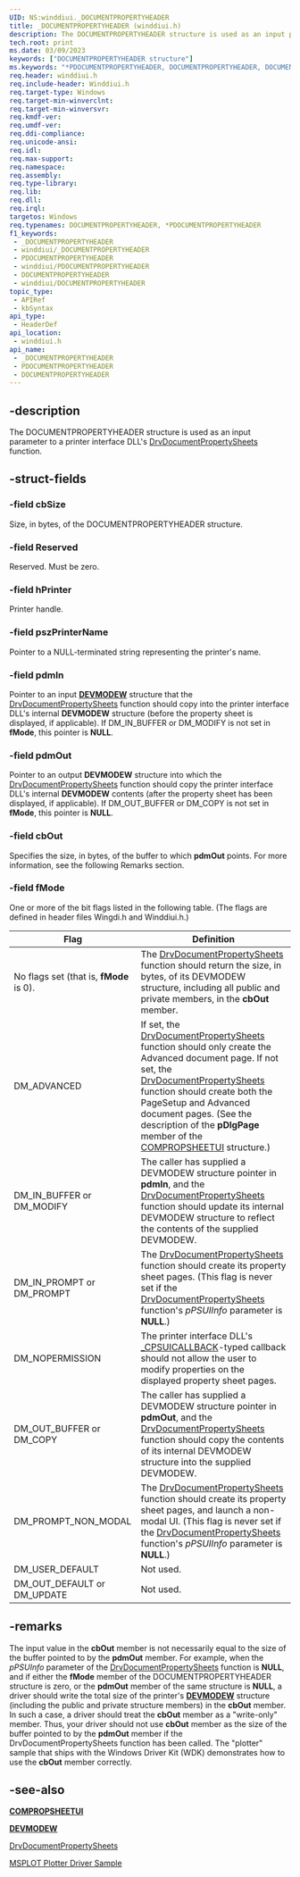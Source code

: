 ```yaml
---
UID: NS:winddiui._DOCUMENTPROPERTYHEADER
title: _DOCUMENTPROPERTYHEADER (winddiui.h)
description: The DOCUMENTPROPERTYHEADER structure is used as an input parameter to a printer interface DLL's DrvDocumentPropertySheets function.
tech.root: print
ms.date: 03/09/2023
keywords: ["DOCUMENTPROPERTYHEADER structure"]
ms.keywords: "*PDOCUMENTPROPERTYHEADER, DOCUMENTPROPERTYHEADER, DOCUMENTPROPERTYHEADER structure [Print Devices], PDOCUMENTPROPERTYHEADER, PDOCUMENTPROPERTYHEADER structure pointer [Print Devices], _DOCUMENTPROPERTYHEADER, print.documentpropertyheader, print_interface-graphics_d12da62c-2384-4bc3-a83d-ed948460d718.xml, winddiui/DOCUMENTPROPERTYHEADER, winddiui/PDOCUMENTPROPERTYHEADER"
req.header: winddiui.h
req.include-header: Winddiui.h
req.target-type: Windows
req.target-min-winverclnt: 
req.target-min-winversvr: 
req.kmdf-ver: 
req.umdf-ver: 
req.ddi-compliance: 
req.unicode-ansi: 
req.idl: 
req.max-support: 
req.namespace: 
req.assembly: 
req.type-library: 
req.lib: 
req.dll: 
req.irql: 
targetos: Windows
req.typenames: DOCUMENTPROPERTYHEADER, *PDOCUMENTPROPERTYHEADER
f1_keywords:
 - _DOCUMENTPROPERTYHEADER
 - winddiui/_DOCUMENTPROPERTYHEADER
 - PDOCUMENTPROPERTYHEADER
 - winddiui/PDOCUMENTPROPERTYHEADER
 - DOCUMENTPROPERTYHEADER
 - winddiui/DOCUMENTPROPERTYHEADER
topic_type:
 - APIRef
 - kbSyntax
api_type:
 - HeaderDef
api_location:
 - winddiui.h
api_name:
 - _DOCUMENTPROPERTYHEADER
 - PDOCUMENTPROPERTYHEADER
 - DOCUMENTPROPERTYHEADER
---
```


## -description

The DOCUMENTPROPERTYHEADER structure is used as an input parameter to a printer interface DLL's [DrvDocumentPropertySheets](/windows-hardware/drivers/ddi/winddiui/nf-winddiui-drvdocumentpropertysheets) function.

## -struct-fields

### -field cbSize

Size, in bytes, of the DOCUMENTPROPERTYHEADER structure.

### -field Reserved

Reserved. Must be zero.

### -field hPrinter

Printer handle.

### -field pszPrinterName

Pointer to a NULL-terminated string representing the printer's name.

### -field pdmIn

Pointer to an input [**DEVMODEW**](/windows/win32/api/wingdi/ns-wingdi-devmodew) structure that the [DrvDocumentPropertySheets](/windows-hardware/drivers/ddi/winddiui/nf-winddiui-drvdocumentpropertysheets) function should copy into the printer interface DLL's internal **DEVMODEW** structure (before the property sheet is displayed, if applicable). If DM_IN_BUFFER or DM_MODIFY is not set in **fMode**, this pointer is **NULL**.

### -field pdmOut

Pointer to an output **DEVMODEW** structure into which the [DrvDocumentPropertySheets](/windows-hardware/drivers/ddi/winddiui/nf-winddiui-drvdocumentpropertysheets) function should copy the printer interface DLL's internal **DEVMODEW** contents (after the property sheet has been displayed, if applicable). If DM_OUT_BUFFER or DM_COPY is not set in **fMode**, this pointer is **NULL**.

### -field cbOut

Specifies the size, in bytes, of the buffer to which **pdmOut** points. For more information, see the following Remarks section.

### -field fMode

One or more of the bit flags listed in the following table. (The flags are defined in header files Wingdi.h and Winddiui.h.)

| Flag | Definition |
|---|---|
| No flags set (that is, **fMode** is 0). | The [DrvDocumentPropertySheets](/windows-hardware/drivers/ddi/winddiui/nf-winddiui-drvdocumentpropertysheets) function should return the size, in bytes, of its DEVMODEW structure, including all public and private members, in the **cbOut** member. |
| DM_ADVANCED | If set, the [DrvDocumentPropertySheets](/windows-hardware/drivers/ddi/winddiui/nf-winddiui-drvdocumentpropertysheets) function should only create the Advanced document page. If not set, the [DrvDocumentPropertySheets](/windows-hardware/drivers/ddi/winddiui/nf-winddiui-drvdocumentpropertysheets) function should create both the PageSetup and Advanced document pages. (See the description of the **pDlgPage** member of the [COMPROPSHEETUI](/windows-hardware/drivers/ddi/compstui/ns-compstui-_compropsheetui) structure.) |
| DM_IN_BUFFER or DM_MODIFY | The caller has supplied a DEVMODEW structure pointer in **pdmIn**, and the [DrvDocumentPropertySheets](/windows-hardware/drivers/ddi/winddiui/nf-winddiui-drvdocumentpropertysheets) function should update its internal DEVMODEW structure to reflect the contents of the supplied DEVMODEW. |
| DM_IN_PROMPT or DM_PROMPT | The [DrvDocumentPropertySheets](/windows-hardware/drivers/ddi/winddiui/nf-winddiui-drvdocumentpropertysheets) function should create its property sheet pages. (This flag is never set if the [DrvDocumentPropertySheets](/windows-hardware/drivers/ddi/winddiui/nf-winddiui-drvdocumentpropertysheets) function's *pPSUIInfo* parameter is **NULL**.) |
| DM_NOPERMISSION | The printer interface DLL's [\_CPSUICALLBACK](/windows-hardware/drivers/ddi/compstui/nc-compstui-_cpsuicallback)-typed callback should not allow the user to modify properties on the displayed property sheet pages. |
| DM_OUT_BUFFER or DM_COPY | The caller has supplied a DEVMODEW structure pointer in **pdmOut**, and the [DrvDocumentPropertySheets](/windows-hardware/drivers/ddi/winddiui/nf-winddiui-drvdocumentpropertysheets) function should copy the contents of its internal DEVMODEW structure into the supplied DEVMODEW. |
| DM_PROMPT_NON_MODAL | The [DrvDocumentPropertySheets](/windows-hardware/drivers/ddi/winddiui/nf-winddiui-drvdocumentpropertysheets) function should create its property sheet pages, and launch a non-modal UI. (This flag is never set if the [DrvDocumentPropertySheets](/windows-hardware/drivers/ddi/winddiui/nf-winddiui-drvdocumentpropertysheets) function's *pPSUIInfo* parameter is **NULL**.) |
| DM_USER_DEFAULT | Not used. |
| DM_OUT_DEFAULT or DM_UPDATE | Not used. |

## -remarks

The input value in the **cbOut** member is not necessarily equal to the size of the buffer pointed to by the **pdmOut** member. For example, when the *pPSUInfo* parameter of the [DrvDocumentPropertySheets](/windows-hardware/drivers/ddi/winddiui/nf-winddiui-drvdocumentpropertysheets) function is **NULL**, and if either the **fMode** member of the DOCUMENTPROPERTYHEADER structure is zero, or the **pdmOut** member of the same structure is **NULL**, a driver should write the total size of the printer's [**DEVMODEW**](/windows/win32/api/wingdi/ns-wingdi-devmodew) structure (including the public and private structure members) in the **cbOut** member. In such a case, a driver should treat the **cbOut** member as a "write-only" member. Thus, your driver should not use **cbOut** member as the size of the buffer pointed to by the **pdmOut** member if the DrvDocumentPropertySheets function has been called. The "plotter" sample that ships with the Windows Driver Kit (WDK) demonstrates how to use the **cbOut** member correctly.

## -see-also

[**COMPROPSHEETUI**](/windows-hardware/drivers/ddi/compstui/ns-compstui-_compropsheetui)

[**DEVMODEW**](/windows/win32/api/wingdi/ns-wingdi-devmodew)

[DrvDocumentPropertySheets](/windows-hardware/drivers/ddi/winddiui/nf-winddiui-drvdocumentpropertysheets)

[MSPLOT Plotter Driver Sample](https://github.com/microsoftarchive/msdn-code-gallery-microsoft/tree/master/Official%20Windows%20Driver%20Kit%20Sample/Windows%20Driver%20Kit%20(WDK)%208.1%20Samples/%5BC%2B%2B%5D-windows-driver-kit-81-cpp/WDK%208.1%20C%2B%2B%20Samples/MSPLOT%20Plotter%20Driver%20Sample/C%2B%2B)
